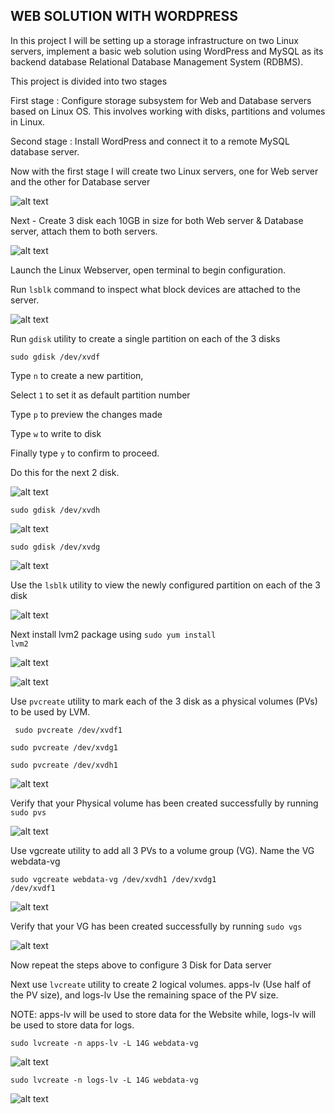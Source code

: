 ## WEB SOLUTION WITH WORDPRESS

In this project I will be setting up a storage infrastructure on two Linux servers, implement a basic web solution using WordPress and MySQL as its backend database Relational Database Management System (RDBMS).

This project is divided into two stages

First stage : Configure storage subsystem for Web and Database servers based on Linux OS. This involves working with disks, partitions and volumes in Linux.

Second stage : Install WordPress and connect it to a remote MySQL database server.

Now with the first stage I will create two Linux servers, one for Web server and the other for Database server

![alt text](./Images/Servers.JPG)

Next - Create 3 disk each 10GB in size for both Web server & Database server, attach them to both servers.

![alt text](./Images/Second%20Attempt/Database%20server/step1a%20attach%20all%20volumes%20to%20database%20server.JPG)

Launch the Linux Webserver, open terminal to begin configuration.  

Run <code>lsblk</code> command to inspect what block devices are attached to the server.

![alt text](./Images/Second%20Attempt/step%201%20lsblk.JPG)

Run <code>gdisk</code> utility to create a single partition on each of the 3 disks

<code>sudo gdisk /dev/xvdf</code>

Type <code>n</code> to create a new partition,

Select <code>1</code> to set it as default partition number

Type <code>p</code> to preview the changes made 

Type <code>w</code> to write to disk 

Finally type <code>y</code> to confirm to proceed.

Do this for the next 2 disk. 

![alt text](./Images/Second%20Attempt/sudo%20gdisk%20dev%20xvdf%20step%201.JPG)

<code>sudo gdisk /dev/xvdh</code>

![alt text](./Images/Second%20Attempt/sudo%20gdisk%20dev%20xvdh%20step%201.JPG)

<code>sudo gdisk /dev/xvdg</code>

![alt text](./Images/Second%20Attempt/sudo%20gdisk%20dev%20xvdg%20step%201.JPG)

Use the <code>lsblk</code> utility to view the newly configured partition on each of the 3 disk

![alt text](./Images/Second%20Attempt/lsblk%20ultility%20step1.JPG)
 
 Next install lvm2 package using <code>sudo yum install lvm2</code>

 ![alt text](./Images/Second%20Attempt/install%20lvm2%20step%202.JPG)

 ![alt text](./Images/Second%20Attempt/lmv2%20successfully%20installed%20step2.JPG)

 Use <code>pvcreate</code> utility to mark each of the 3 disk as a physical volumes (PVs) to be used by LVM.

 <code> sudo pvcreate /dev/xvdf1</code>

<code>sudo pvcreate /dev/xvdg1</code>

<code>sudo pvcreate /dev/xvdh1</code>

![alt text](./Images/Second%20Attempt/step%203%20pscreate%20ultility.JPG)

Verify that your Physical volume has been created successfully by running <code>sudo pvs</code>

![alt text](./Images/Second%20Attempt/step%203a%20sudo%20pvs.JPG)

Use vgcreate utility to add all 3 PVs to a volume group (VG). Name the VG webdata-vg

<code>sudo vgcreate webdata-vg /dev/xvdh1 /dev/xvdg1 /dev/xvdf1</code>

![alt text](./Images/Second%20Attempt/step%204%20vgcreate.JPG)

Verify that your VG has been created successfully by running <code>sudo vgs</code>

![alt text](./Images/Second%20Attempt/step%205%20very%20VG%20is%20created%20sudo%20vgs.JPG)

Now repeat the steps above to configure 3 Disk for Data server 

Next use <code>lvcreate</code> utility to create 2 logical volumes. apps-lv (Use half of the PV size), and logs-lv Use the remaining space of the PV size.

NOTE: apps-lv will be used to store data for the Website while, logs-lv will be used to store data for logs.

<code>sudo lvcreate -n apps-lv -L 14G webdata-vg</code>

![alt text](./Images/Second%20Attempt/step%206%20lvcreate%201a.JPG)

<code>sudo lvcreate -n logs-lv -L 14G webdata-vg</code>

![alt text](./Images/Second%20Attempt/step%206%20lvcreate%201b.JPG)